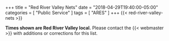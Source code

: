+++
title = "Red River Valley Nets"
date = "2018-04-29T19:40:00-05:00"
categories = [ "Public Service" ]
tags = [ "ARES" ]
+++
{{< red-river-valley-nets >}}

<span class="genericon genericon-warning"></span>
**Times shown are Red River Valley local.**
Please contact the {{< webmaster >}} with additions or corrections for
this list.

